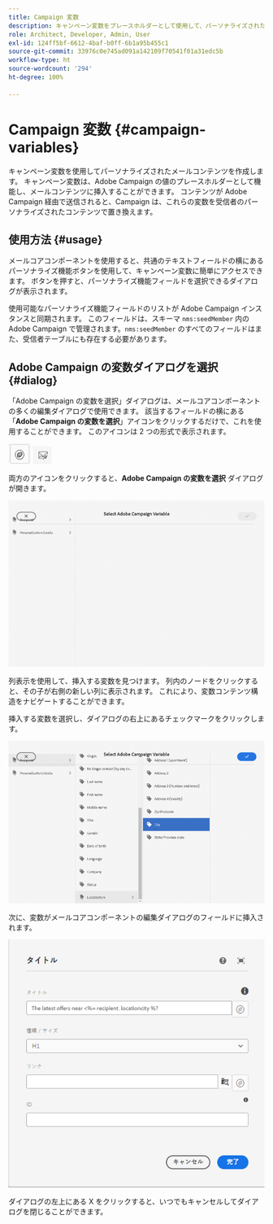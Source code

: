 ```yaml
---
title: Campaign 変数
description: キャンペーン変数をプレースホルダーとして使用して、パーソナライズされたメールコンテンツを作成します。
role: Architect, Developer, Admin, User
exl-id: 124ff5bf-6612-4baf-b0ff-6b1a95b455c1
source-git-commit: 33976c0e745ad091a142109f70541f01a31edc5b
workflow-type: ht
source-wordcount: '294'
ht-degree: 100%

---
```



# Campaign 変数 {#campaign-variables}

キャンペーン変数を使用してパーソナライズされたメールコンテンツを作成します。 キャンペーン変数は、Adobe Campaign の値のプレースホルダーとして機能し、メールコンテンツに挿入することができます。 コンテンツが Adobe Campaign 経由で送信されると、Campaign は、これらの変数を受信者のパーソナライズされたコンテンツで置き換えます。

## 使用方法 {#usage}

メールコアコンポーネントを使用すると、共通のテキストフィールドの横にあるパーソナライズ機能ボタンを使用して、キャンペーン変数に簡単にアクセスできます。 ボタンを押すと、パーソナライズ機能フィールドを選択できるダイアログが表示されます。

使用可能なパーソナライズ機能フィールドのリストが Adobe Campaign インスタンスと同期されます。 このフィールドは、スキーマ `nms:seedMember` 内の Adobe Campaign で管理されます。`nms:seedMember` のすべてのフィールドはまた、受信者テーブルにも存在する必要があります。

## Adobe Campaign の変数ダイアログを選択 {#dialog}

「Adobe Campaign の変数を選択」ダイアログは、メールコアコンポーネントの多くの編集ダイアログで使用できます。 該当するフィールドの横にある「**Adobe Campaign の変数を選択**」アイコンをクリックするだけで、これを使用することができます。 このアイコンは 2 つの形式で表示されます。

![Adobe Campaign ボタン](/help/email/assets/campaign-button.png)
![Adobe Campaign の変数を選択アイコン](/help/email/assets/select-adobe-campaign-variable-icon.png)

両方のアイコンをクリックすると、**Adobe Campaign の変数を選択** ダイアログが開きます。

![Adobe Campaign の変数を選択](assets/select-campaign-variable-dialog.png)

列表示を使用して、挿入する変数を見つけます。 列内のノードをクリックすると、その子が右側の新しい列に表示されます。 これにより、変数コンテンツ構造をナビゲートすることができます。

挿入する変数を選択し、ダイアログの右上にあるチェックマークをクリックします。

![Adobe Campaign の変数を選択](assets/select-campaign-variable-dialog-selected.png)

次に、変数がメールコアコンポーネントの編集ダイアログのフィールドに挿入されます。

![編集ダイアログに挿入されるCampaign の変数](assets/campaign-variable.png)

ダイアログの左上にある X をクリックすると、いつでもキャンセルしてダイアログを閉じることができます。
